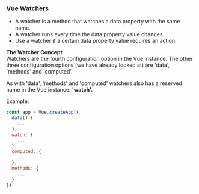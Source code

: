 ### Vue Watchers

- A watcher is a method that watches a data property with the same name.
- A watcher runs every time the data property value changes.
- Use a watcher if a certain data property value requires an action.

**The Watcher Concept**</br>
Watchers are the fourth configuration option in the Vue instance. The other three configuration options (we have already looked at) are 'data', 'methods' and 'computed'.

As with 'data', 'methods' and 'computed' watchers also has a reserved name in the Vue instance: **'watch'.**

Example:</br>
``` js
const app = Vue.createApp({
  data() {
    ...
  },
  watch: {
    ...
  },
  computed: {
    ...
  },
  methods: {
    ...
  }
})
```
